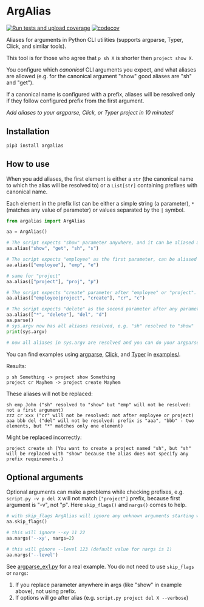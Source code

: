 # ArgAlias

[![Run tests and upload coverage](https://github.com/yaroslaff/ArgAlias/actions/workflows/main.yml/badge.svg)](https://github.com/yaroslaff/ArgAlias/actions/workflows/main.yml) [![codecov](https://codecov.io/gh/yaroslaff/ArgAlias/graph/badge.svg?token=3DUNW2SH81)](https://codecov.io/gh/yaroslaff/ArgAlias)

Aliases for arguments in Python CLI utilities (supports argparse, Typer, Click, and similar tools).

This tool is for those who agree that `p sh X` is shorter then `project show X`.

You configure which *canonical* CLI arguments you expect, and what aliases are allowed (e.g. for the canonical argument "show" good aliases are "sh" and "get").

If a canonical name is configured with a prefix, aliases will be resolved only if they follow configured prefix from the first argument.

*Add aliases to your argparse, Click, or Typer project in 10 minutes!*

## Installation
~~~
pip3 install argalias
~~~

## How to use
When you add aliases, the first element is either a `str` (the canonical name to which the alias will be resolved to) or a `List[str]` containing prefixes with canonical name.

Each element in the prefix list can be either a simple string (a parameter), `*` (matches any value of parameter) or values separated by the `|` symbol.

~~~python
from argalias import ArgAlias

aa = ArgAlias()

# The script expects "show" parameter anywhere, and it can be aliased as "sh", "s" or even "get"
aa.alias("show", "get", "sh", "s")

# The script expects "employee" as the first parameter, can be aliased as "emp" or "e" 
aa.alias(["employee"], "emp", "e")

# same for "project"
aa.alias(["project"], "proj", "p")

# The script expects "create" parameter after "employee" or "project". Can be aliased as "cr" or "c"
aa.alias(["employee|project", "create"], "cr", "c")

# The script expects "delete" as the second parameter after any parameter, can be aliased as "del" or "d"
aa.alias(["*", "delete"], "del", "d")
aa.parse()
# sys.argv now has all aliases resolved, e.g. "sh" resolved to "show"
print(sys.argv)

# now all aliases in sys.argv are resolved and you can do your argparse or click or typer parsing
~~~

You can find examples using [argparse](examples/argparse), [Click](examples/click), and [Typer](examples/typer) in [examples/](examples/).

Results:
~~~
p sh Something -> project show Something
project cr Mayhem -> project create Mayhem
~~~

These aliases will not be replaced:
~~~
sh emp John ("sh" resolved to "show" but "emp" will not be resolved: not a first argument)
zzz cr xxx ("cr" will not be resolved: not after employee or project)
aaa bbb del ("del" will not be resolved: prefix is "aaa", "bbb" - two elements, but "*" matches only one element)
~~~

Might be replaced incorrectly:
~~~
project create sh (You want to create a project named "sh", but "sh" will be replaced with "show" because the alias does not specify any prefix requirements.)
~~~

## Optional arguments
Optional arguments can make a problems while checking prefixes, e.g. `script.py -v p del X` will not match `["project"]` prefix, because first argument is "-v", not "p". Here `skip_flags()` and `nargs()` comes to help.  

~~~python
# with skip_flags ArgAlias will ignore any unknown arguments starting with "-", e.g. "-v", or  "--some-option"
aa.skip_flags()

# this will ignore --xy 11 22 
aa.nargs('--xy', nargs=2)

# this will ginore --level 123 (default value for nargs is 1)
aa.nargs('--level')
~~~

See [argparse_ex1.py](examples/argparse/argparse_ex1.py) for a real example. You do not need to use `skip_flags` or `nargs`:
1. If you replace parameter anywhere in args (like "show" in example above), not using prefix.
2. If options will go after alias (e.g. `script.py project del X --verbose`)

